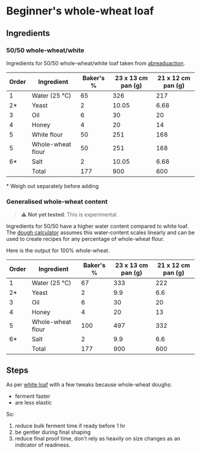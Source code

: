# Beginner's whole-wheat loaf


## Ingredients

### 50/50 whole-wheat/white

Ingredients for 50/50 whole-wheat/white loaf taken from [abreaduaction](https://www.abreaducation.com/content/baking-bread-with-whole-wheat-flour).

| **Order** | **Ingredient** | **Baker's %** | **23 x 13 cm pan (g)** | **21 x 12 cm pan (g)** |
|-----------|----------------|---------------|-------------------|-----------------------|
| 1         | Water (25 °C)          | 65            | 326               | 217                   |
| 2*        | Yeast          | 2             | 10.05             | 6.68                  |
| 3         | Oil            | 6             | 30                | 20                    |
| 4         | Honey          | 4             | 20                | 14                    |
| 5         | White flour    | 50           | 251              | 168                |
| 5         | Whole-wheat flour| 50          | 251               | 168                   |
| 6*        | Salt           | 2             | 10.05             | 6.68                  |
|           | Total          | 177           | 900               | 600                   |

\* Weigh out separately before adding

### Generalised whole-wheat content

> :warning: **Not yet tested**: This is experimental.

Ingredients for 50/50 have a higher water content compared to white loaf. The [dough calculator](./dough_calc.ipynb) assumes this water-content scales linearly and can be used to create recipes for any percentage of whole-wheat flour.

Here is the output for 100% whole-wheat.

| **Order** | **Ingredient** | **Baker's %** | **23 x 13 cm pan (g)** | **21 x 12 cm pan (g)** |
|-----------|----------------|---------------|-------------------|-----------------------|
| 1         | Water (25 °C)          | 67            | 333               | 222                   |
| 2*        | Yeast          | 2             | 9.9             | 6.6               |
| 3         | Oil            | 6             | 30                | 20                   |
| 4         | Honey          | 4             | 20                | 13                    |
| 5         | Whole-wheat flour| 100          | 497               | 332                   |
| 6*        | Salt           | 2             | 9.9             | 6.6                  |
|           | Total          | 177           | 900               | 600                   |

## Steps

As per [white loaf](./beginner_white_loaf.md) with a few tweaks because whole-wheat doughs:

- ferment faster
- are less elastic

So:

1. reduce bulk ferment time if ready before 1 hr
2. be gentler during final shaping
3. reduce final proof time, don't rely as heavily on size changes as an indicator of readiness.
